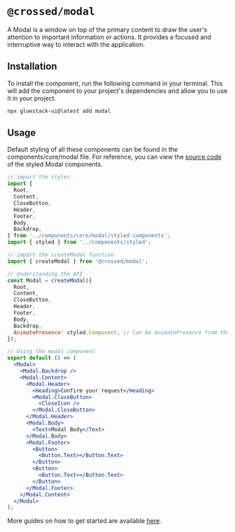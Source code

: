 # `@crossed/modal`

A Modal is a window on top of the primary content to draw the user's attention to important information or actions. It provides a focused and interruptive way to interact with the application.

## Installation

To install the component, run the following command in your terminal. This will add the component to your project's dependencies and allow you to use it in your project.

```sh
npx gluestack-ui@latest add modal
```

## Usage

Default styling of all these components can be found in the components/core/modal file. For reference, you can view the [source code](https://github.com/gluestack/gluestack-ui/blob/main/example/storybook/src/ui-components/Modal/styled-components/index.tsx) of the styled Modal components.

```jsx
// import the styles
import {
  Root,
  Content,
  CloseButton,
  Header,
  Footer,
  Body,
  Backdrop,
} from '../components/core/modal/styled-components';
import { styled } from '../components/styled';

// import the createModal function
import { createModal } from '@crossed/modal';

// Understanding the API
const Modal = createModal({
  Root,
  Content,
  CloseButton,
  Header,
  Footer,
  Body,
  Backdrop,
  AnimatePresence: styled.Component, // Can be AnimatePresence from the library you are using
});

// Using the modal component
export default () => (
  <Modal>
    <Modal.Backdrop />
    <Modal.Content>
      <Modal.Header>
        <Heading>Confirm your request</Heading>
        <Modal.CloseButton>
          <CloseIcon />
        </Modal.CloseButton>
      </Modal.Header>
      <Modal.Body>
        <Text>Modal Body</Text>
      </Modal.Body>
      <Modal.Footer>
        <Button>
          <Button.Text></Button.Text>
        </Button>
        <Button>
          <Button.Text></Button.Text>
        </Button>
      </Modal.Footer>
    </Modal.Content>
  </Modal>
);
```

More guides on how to get started are available
[here](https://ui.gluestack.io/docs/).
